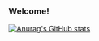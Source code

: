 ### Welcome!
[![Anurag's GitHub stats](https://github-readme-stats.vercel.app/api?username=git-bauerseb)](https://github.com/anuraghazra/github-readme-stats)
<!--
**git-bauerseb/git-bauerseb** is a ✨ _special_ ✨ repository because its `README.md` (this file) appears on your GitHub profile.

Here are some ideas to get you started:

- 🔭 I’m currently working on ...
- 🌱 I’m currently learning ...
- 👯 I’m looking to collaborate on ...
- 🤔 I’m looking for help with ...
- 💬 Ask me about ...
- 📫 How to reach me: ...
- 😄 Pronouns: ...
- ⚡ Fun fact: ...
-->
